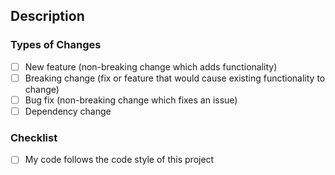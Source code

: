 ## Description
<!-- На месте этой строки комментария детально опиши привнесённые тобой измененния. -->

### Types of Changes
<!-- Отметь крестиком 'X' подходящий вид изменений, которые представлены в твоём коде. -->
     
- [ ] New feature (non-breaking change which adds functionality)
- [ ] Breaking change (fix or feature that would cause existing functionality to change)
- [ ] Bug fix (non-breaking change which fixes an issue)
- [ ] Dependency change

### Checklist
<!-- Подтверди с помощью крестика 'X', что твой код соответствует стилю проекта. -->
- [ ] My code follows the code style of this project
